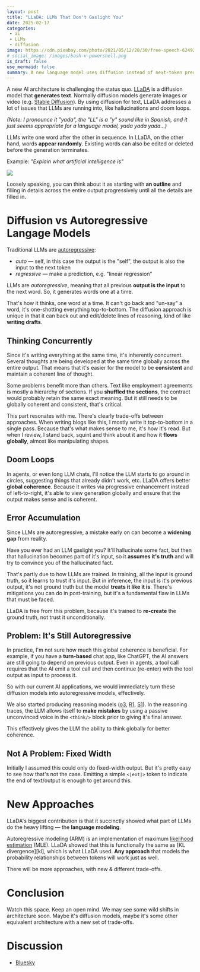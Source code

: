 ```yaml
---
layout: post
title: "LLaDA: LLMs That Don't Gaslight You"
date: 2025-02-17
categories:
 - ai
 - LLMs
 - diffusion
image: https://cdn.pixabay.com/photo/2021/05/12/20/30/free-speech-6249234_960_720.png
# social_image: /images/bash-v-powershell.png
is_draft: false
use_mermaid: false
summary: A new language model uses diffusion instead of next-token prediction. That means the text it can back out of a hallucination before it commits. This is a big win for areas like law & contracts, where global consistency is valued
---
```



A new AI architecture is challenging the status quo. [LLaDA][paper] is a diffusion model
that **generates text**. Normally diffusion models generate images or video (e.g. [Stable Diffusion][sd]).
By using diffusion for text, LLaDA addresses a lot of issues that LLMs are running into,
like hallucinations and doom loops.

_(Note: I pronounce it "yada", the "LL" is a "y" sound like in Spanish, and it just seems appropriate for a language model, yada yada yada...)_

LLMs write one word after the other in sequence. In LLaDA, on the other hand, words **appear randomly**. Existing 
words can also be edited or deleted before the generation terminates.

Example: _"Explain what artificial intelligence is"_

![](https://ml-gsai.github.io/LLaDA-demo/static/images/diff_normal_150ms.gif)

Loosely speaking, you can think about it as starting with **an outline** and filling in details
across the entire output progressively until all the details are filled in.

# Diffusion vs Autoregressive Langage Models
Traditional LLMs are [autoregressive][ar]:

* _auto_ — self, in this case the output is the "self", the output is also the input to the next token
* _regressive_ — make a prediction, e.g. "linear regression"

LLMs are _autoregressive_, meaning that all previous **output is the input** to the next word. So,
it generates words one at a time.

That's how it thinks, one word at a time. It can't go back and "un-say" a word, it's
one-shotting everything top-to-bottom. The diffusion approach is unique in that it can back
out and edit/delete lines of reasoning, kind of like **writing drafts**.

## Thinking Concurrently
Since it's writing everything at the same time, it's inherently concurrent. Several thoughts are
being developed at the same time globally across the entire output. That means that it's
easier for the model to be **consistent** and maintain a coherent line of thought.

Some problems benefit more than others. Text like employment agreements is mostly a hierarchy of sections. If you **shuffled the
sections**, the contract would probably retain the same exact meaning. But it still needs to
be globally coherent and consistent, that's critical.

This part resonates with me. There's clearly trade-offs between approaches. When writing blogs
like this, I mostly write it top-to-bottom in a single pass. Because that's what makes sense
to me, it's how it's read. But when I review, I stand back, squint and think about it 
and how it **flows globally**, almost like manipulating shapes.

## Doom Loops
In agents, or even long LLM chats, I'll notice the LLM starts to go around in circles, suggesting
things that already didn't work, etc. LLaDA offers better **global coherence**. Because it writes via progressive enhancement instead of 
left-to-right, it's able to view generation globally and ensure that the output makes sense
and is coherent.

## Error Accumulation
Since LLMs are autoregressive, a mistake early on can become a **widening gap** from reality.

Have you ever had an LLM gaslight you? It'll hallucinate some fact, but then that hallucination
becomes part of it's input, so it **assumes it's truth** and will try to convince you of the 
hallucinated fact.

That's partly due to how LLMs are trained. In training, all the input is ground truth,
so it learns to trust it's input. But in inference, the input is it's previous
output, it's not ground truth but the model **treats it like it is**. There's mitigations you can do in post-training, but it's a fundamental flaw in
LLMs that must be faced.

LLaDA is free from this problem, because it's trained to **re-create** the ground truth, not
trust it unconditionally.


## Problem: It's Still Autoregressive
In practice, I'm not sure how much this global coherence is beneficial. For example, if you have
a **turn-based** chat app, like ChatGPT, the AI answers are still going to depend on previous output.
Even in agents, a tool call requires that the AI emit a tool call and then continue (re-enter)
with the tool output as input to process it. 

So with our current AI applications, we would immediately turn these diffusion models into
autoregressive models, effectively.

We also started producing reasoning models ([o3][o3], [R1][r1], [S1][s1]). In the reasoning
traces, the LLM allows itself to **make mistakes** by using a passive unconvinced voice in the `<think/>` block prior to
giving it's final answer. 

This effectively gives the LLM the ability to think globally for better coherence.


## Not A Problem: Fixed Width
Initially I assumed this could only do fixed-width output. But it's pretty easy to see how that's not
the case. Emitting a simple `<|eot|>` token to indicate the end of text/output is enough to get
around this.

# New Approaches
LLaDA's biggest contribution is that it succinctly showed what part of LLMs do the heavy lifting —
the **language modeling**.

Autoregressive modeling (ARM) is an implementation of maximum [likelihood estimation][mle] (MLE).
LLaDA showed that this is functionally the same as [KL divergence][kl], which is what LLaDA used. 
**Any approach** that models the probability relationships between tokens will work just as well.

There will be more approaches, with new & different trade-offs.

# Conclusion
Watch this space. Keep an open mind. We may see some wild shifts in architecture soon. Maybe it's
diffusion models, maybe it's some other equivalent architecture with a new set of trade-offs.

# Discussion
* [Bluesky](https://bsky.app/profile/timkellogg.me/post/3lifvshebfk25)


 [paper]: https://arxiv.org/abs/2502.09992
 [sd]: https://stability.ai/
 [r1]: /blog/2025/01/25/r1
 [s1]: /blog/2025/02/03/s1
 [o3]: https://openai.com/index/openai-o3-mini/
 [ar]: https://deepgenerativemodels.github.io/notes/autoregressive/
 [mle]: https://online.stat.psu.edu/stat415/lesson/1/1.2
